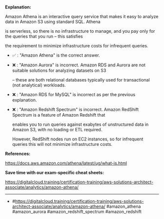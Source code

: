 **Explanation:**

Amazon Athena is an interactive query service that makes it easy to analyze data in Amazon S3 using standard SQL. Athena

is serverless, so there is no infrastructure to manage, and you pay only for the queries that you run – this satisfies

the requirement to minimize infrastructure costs for infrequent queries.

- ✅ :  "Amazon Athena" is the correct answer.

- ❌ :  "Amazon Aurora" is incorrect. Amazon RDS and Aurora are not suitable solutions for analyzing datasets on S3

  – these are both relational databases typically used for transactional (not analytical) workloads.

- ❌ :  "Amazon RDS for MySQL" is incorrect as per the previous explanation.

- ❌ :  "Amazon Redshift Spectrum" is incorrect. Amazon RedShift Spectrum is a feature of Amazon Redshift that

  enables you to run queries against exabytes of unstructured data in Amazon S3, with no loading or ETL required.

  However, RedShift nodes run on EC2 instances, so for infrequent queries this will not minimize infrastructure costs.

**References:**

<https://docs.aws.amazon.com/athena/latest/ug/what-is.html>

**Save time with our exam-specific cheat sheets:**

<https://digitalcloud.training/certification-training/aws-solutions-architect-associate/analytics/amazon-athena/>

----

- #<https://digitalcloud.training/certification-training/aws-solutions-architect-associate/analytics/amazon-athena/> #amazon_athena #amazon_aurora #amazon_redshift_spectrum #amazon_redshift

